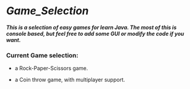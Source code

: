 # **_Game_Selection_**

**_This is a selection of easy games for learn Java.
The most of this is console based, but feel free to add some GUI or modify the code if you want._**

### Current Game selection:

- a Rock-Paper-Scissors game.

- a Coin throw game, with multiplayer support.
